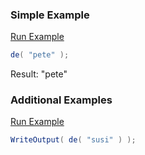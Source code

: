 ### Simple Example



<a href="https://try.boxlang.io/?code=eJxLSdVQUCpILUlVUtC05gIAHgIDkg%3D%3D" target="_blank">Run Example</a>

```java
de( "pete" );

```

Result: "pete"

### Additional Examples

<a href="https://try.boxlang.io/?code=eJwLL8osSfUvLSkoLdFQSEnVUFAqLi3OVFLQVNC05gIAmUoI1Q%3D%3D" target="_blank">Run Example</a>

```java
WriteOutput( de( "susi" ) );

```



